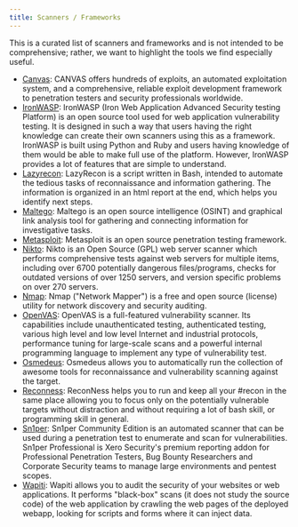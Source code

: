 ```yaml
---
title: Scanners / Frameworks
---
```


This is a curated list of scanners and frameworks and is not intended to be comprehensive; rather, we want to highlight the tools we find especially useful.

* [Canvas](https://www.immunityinc.com/products/canvas/): CANVAS offers hundreds of exploits, an automated exploitation system, and a comprehensive, reliable exploit development framework to penetration testers and security professionals worldwide.
* [IronWASP](https://resources.infosecinstitute.com/ironwasp-part-1-2/): IronWASP (Iron Web Application Advanced Security testing Platform) is an open source tool used for web application vulnerability testing. It is designed in such a way that users having the right knowledge can create their own scanners using this as a framework. IronWASP is built using Python and Ruby and users having knowledge of them would be able to make full use of the platform. However, IronWASP provides a lot of features that are simple to understand.
* [Lazyrecon](https://github.com/nahamsec/lazyrecon): LazyRecon is a script written in Bash, intended to automate the tedious tasks of reconnaissance and information gathering. The information is organized in an html report at the end, which helps you identify next steps.
* [Maltego](https://www.maltego.com/): Maltego is an open source intelligence (OSINT) and graphical link analysis tool for gathering and connecting information for investigative tasks.
* [Metasploit](https://www.metasploit.com/): Metasploit is an open source penetration testing framework.
* [Nikto](https://cirt.net/Nikto2): Nikto is an Open Source (GPL) web server scanner which performs comprehensive tests against web servers for multiple items, including over 6700 potentially dangerous files/programs, checks for outdated versions of over 1250 servers, and version specific problems on over 270 servers.
* [Nmap](https://nmap.org/): Nmap ("Network Mapper") is a free and open source (license) utility for network discovery and security auditing.
* [OpenVAS](https://www.openvas.org/): OpenVAS is a full-featured vulnerability scanner. Its capabilities include unauthenticated testing, authenticated testing, various high level and low level Internet and industrial protocols, performance tuning for large-scale scans and a powerful internal programming language to implement any type of vulnerability test.
* [Osmedeus](https://github.com/j3ssie/Osmedeus): Osmedeus allows you to automatically run the collection of awesome tools for reconnaissance and vulnerability scanning against the target.
* [Reconness](https://github.com/reconness/reconness): ReconNess helps you to run and keep all your #recon in the same place allowing you to focus only on the potentially vulnerable targets without distraction and without requiring a lot of bash skill, or programming skill in general.
* [Sn1per](https://github.com/1N3/Sn1per): Sn1per Community Edition is an automated scanner that can be used during a penetration test to enumerate and scan for vulnerabilities. Sn1per Professional is Xero Security's premium reporting addon for Professional Penetration Testers, Bug Bounty Researchers and Corporate Security teams to manage large environments and pentest scopes.
* [Wapiti](https://wapiti.sourceforge.io/): Wapiti allows you to audit the security of your websites or web applications. It performs "black-box" scans (it does not study the source code) of the web application by crawling the web pages of the deployed webapp, looking for scripts and forms where it can inject data.
